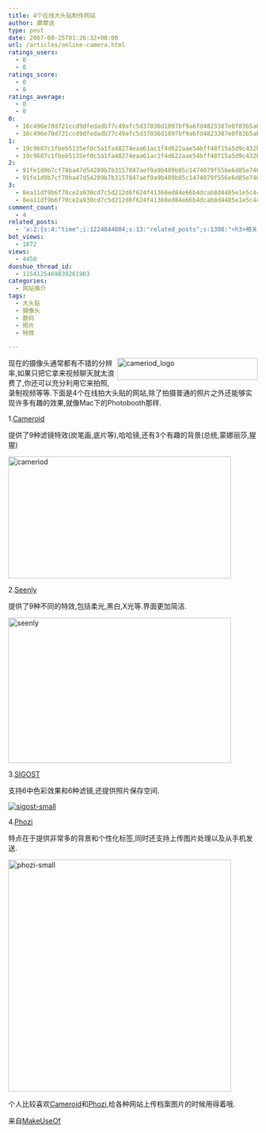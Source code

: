 ```yaml
---
title: 4个在线大头贴制作网站
author: 摩摩诘
type: post
date: 2007-08-25T01:26:32+00:00
url: /articles/online-camera.html
ratings_users:
  - 0
  - 0
ratings_score:
  - 0
  - 0
ratings_average:
  - 0
  - 0
0:
  - 16c496e70d721ccd9dfedadb77c49afc5d37036d1897bf9a6fd4823387e0f83b5ab5f1c7b0bd2f19839e790ecda579ec
  - 16c496e70d721ccd9dfedadb77c49afc5d37036d1897bf9a6fd4823387e0f83b5ab5f1c7b0bd2f19839e790ecda579ec
1:
  - 19c9687c1fbeb5135ef0c5a1fa48274eaa61ac1f4d622aae54bff48f15a5d9c432b8ae5d9625e0fe22aad8357a147f6b
  - 19c9687c1fbeb5135ef0c5a1fa48274eaa61ac1f4d622aae54bff48f15a5d9c432b8ae5d9625e0fe22aad8357a147f6b
2:
  - 91fe1d9b7cf78ba47d54289b7b3157847aef9a9b489b85c1474079f556e6d85e7460f669151cfc3e7741170f5226ecf4
  - 91fe1d9b7cf78ba47d54289b7b3157847aef9a9b489b85c1474079f556e6d85e7460f669151cfc3e7741170f5226ecf4
3:
  - 8ea11df9b6f70ce2a930cd7c5d212d6f624f41360ed84e66b4dcab8d4485e1e5c4c2875d613b9394ac2122184a76c141
  - 8ea11df9b6f70ce2a930cd7c5d212d6f624f41360ed84e66b4dcab8d4485e1e5c4c2875d613b9394ac2122184a76c141
comment_count:
  - 4
related_posts:
  - 'a:2:{s:4:"time";i:1224844804;s:13:"related_posts";s:1308:"<h3>相关日志</h3><ul class="related_post"><li><a href="http://www.digglife.cn/articles/custom-windows-interface-tools.html" title="9个工具打造焕然一新的Windows界面">9个工具打造焕然一新的Windows界面</a></li><li><a href="http://www.digglife.cn/articles/add-compiz-fusion-stackswitch.html" title="Compiz Fusion新特效Stackswitch">Compiz Fusion新特效Stackswitch</a></li><li><a href="http://www.digglife.cn/articles/first-look-ipod-nano.html" title="iPod Nano初体验">iPod Nano初体验</a></li><li><a href="http://www.digglife.cn/articles/ipod-touchvx858vx878microsdminisd.html" title="与iPod touch一模一样的中国制多媒体播放机">与iPod touch一模一样的中国制多媒体播放机</a></li><li><a href="http://www.digglife.cn/articles/3d-rss-reader-voyager.html" title="Voyage:3D效果的在线RSS阅读器">Voyage:3D效果的在线RSS阅读器</a></li><li><a href="http://www.digglife.cn/articles/fireflies-screensaver-download.html" title="酷:流光飞舞的屏幕保护下载">酷:流光飞舞的屏幕保护下载</a></li><li><a href="http://www.digglife.cn/articles/install-compiz-fusion-and-trouble-shooting-part2-2.html" title="Ubuntu Compiz Fusion安装和常见问题解决 Part.2">Ubuntu Compiz Fusion安装和常见问题解决 Part.2</a></li></ul>";}'
bot_views:
  - 1872
views:
  - 4450
duoshuo_thread_id:
  - 1154125469839261903
categories:
  - 网站推介
tags:
  - 大头贴
  - 摄像头
  - 数码
  - 照片
  - 特效

---
```

<a atomicselection="true" href="https://www.digglife.net/wp-content/uploads/3/379/2007/08/cameriod-logo.png"><img align="right" width="284" src="https://www.digglife.net/wp-content/uploads/3/379/2007/08/cameriod-logo-thumb.png" alt="cameriod_logo" height="45" /></a> 现在的摄像头通常都有不错的分辨率,如果只把它拿来视频聊天就太浪费了,你还可以充分利用它来拍照,录制视频等等.下面是4个在线拍大头贴的网站,除了拍摄普通的照片之外还能够实现许多有趣的效果,就像Mac下的Photobooth那样.

<!--more-->

1.[Cameroid][1]

提供了9种滤镜特效(炭笔画,底片等),哈哈镜,还有3个有趣的背景(总统,蒙娜丽莎,猩猩)

<a atomicselection="true" href="https://www.digglife.net/wp-content/uploads/3/379/2007/08/cameriod.png"><img width="450" src="https://www.digglife.net/wp-content/uploads/3/379/2007/08/cameriod-thumb.png" alt="cameriod" height="246" /></a>

2.[Seenly][2]

提供了9种不同的特效,包括柔光,黑白,X光等.界面更加简洁.

<a atomicselection="true" href="https://www.digglife.net/wp-content/uploads/3/379/2007/08/seenly.png"><img width="450" src="https://www.digglife.net/wp-content/uploads/3/379/2007/08/seenly-thumb.png" alt="seenly" height="293" /></a>

3.[SIGOST][3]

支持6中色彩效果和6种滤镜,还提供照片保存空间.

<a atomicselection="true" href="https://www.digglife.net/wp-content/uploads/3/379/2007/08/sigost-small.png"><img src="https://www.digglife.net/wp-content/uploads/3/379/2007/08/sigost-small-thumb.png" alt="sigost-small" /></a>

4.[Phozi][4]

特点在于提供非常多的背景和个性化标签,同时还支持上传图片处理以及从手机发送.

<a atomicselection="true" href="https://www.digglife.net/wp-content/uploads/3/379/2007/08/phozi-small.png"><img width="450" src="https://www.digglife.net/wp-content/uploads/3/379/2007/08/phozi-small-thumb.png" alt="phozi-small" height="468" /></a>

个人比较喜欢[Cameroid][1]和[Phozi][4],给各种网站上传档案图片的时候用得着哦.

来自<a target="_blank" href="http://www.makeuseof.com/tag/4-free-webcam-online-photobooth-like-web-applications/">MakeUseOf</a>

 [1]: http://www.cameroid.com/
 [2]: http://www.seenly.com/
 [3]: http://www.sigost.com/
 [4]: http://phozi.com
